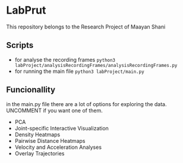 # LabPrut
This repository belongs to the Research Project of Maayan Shani


## Scripts
- for analyse the recording frames
```python3 labProject/analysisRecordingFrames/analysisRecordingFrames.py```
- for running the main file
```python3 labProject/main.py```

## Funcionallity
in the main.py file there are a lot of options for exploring the data. 
UNCOMMENT if you want one of them.
- PCA
- Joint-specific Interactive Visualization
- Density Heatmaps
- Pairwise Distance Heatmaps
- Velocity and Acceleration Analyses
- Overlay Trajectories

